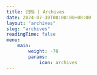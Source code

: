 ```yaml
---
title: 归档 | Archives
date: 2024-07-30T00:00:00+08:00
layout: "archives"
slug: "archives"
readingTime: false
menu:
    main:
        weight: -70
        params: 
            icon: archives
---
```

